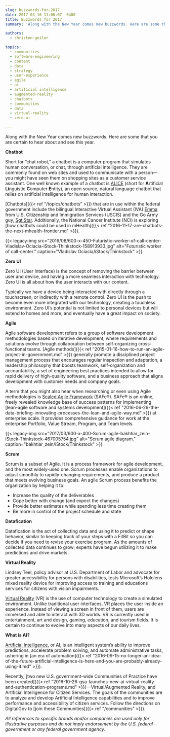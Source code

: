 ```yaml
---
slug: buzzwords-for-2017
date: 2017-03-16 11:00:07 -0400
title: Buzzwords for 2017
summary: 'Along with the New Year comes new buzzwords. Here are some that you are certain to hear about and see this year.'

authors:
  - christen-geiler

topics:
  - communities
  - software-engineering
  - content
  - data
  - strategy
  - user-experience
  - agile
  - ai
  - artificial intelligence
  - augmented-reality
  - chatbots
  - communities
  - data
  - virtual-reality
  - zero-ui

---
```


Along with the New Year comes new buzzwords. Here are some that you are certain to hear about and see this year.

**Chatbot**

Short for ”chat robot,” a chatbot is a computer program that simulates human conversation, or chat, through artificial intelligence. They are commonly found on web sites and used to communicate with a person—you might have seen them on shopping sites as a customer service assistant. One well known example of a chatbot is [ALICE](http://www.alicebot.org/) (short for **A**rtificial **Li**nguistic **C**omputer **E**ntity), an open source, natural language chatbot that relies on artificial intelligence for human interaction.

[Chatbots]({{< ref "/topics/chatbots" >}}) that are in use within the federal government include the bilingual Interactive Virtual Assistant (IVA) [Emma](https://www.uscis.gov/emma) from U.S. Citizenship and Immigration Services (USCIS) and the Go Army guy, [Sgt Star](http://www.goarmy.com/ask-sgt-star.html). Additionally, the National Cancer Institute (NCI) is exploring [how chatbots could be used in mHealth]({{< ref "2016-11-17-are-chatbots-the-next-mhealth-frontier.md" >}}).

{{< legacy-img src="2016/08/600-x-450-Futuristic-worker-of-call-center-Vladislav-Ociacia-iStock-Thinkstock-158913933.jpg" alt="Futuristic worker of call-center." caption="Vladislav Ociacia/iStock/Thinkstock" >}}

**Zero UI**

Zero UI (User Interface) is the concept of removing the barrier between user and device, and having a more seamless interaction with technology. Zero UI is all about how the user interacts with our content.

Typically we have a device being interacted with directly through a touchscreen, or indirectly with a remote control. Zero UI is the push to become even more integrated with our technology, creating a touchless environment. Zero UI’s potential is not limited to personal devices but will extend to homes and more, and eventually have a great impact on society.

**Agile**

Agile software development refers to a group of software development methodologies based on iterative development, where requirements and solutions evolve through collaboration between self-organizing cross-functional teams. [Agile methods]({{< ref "2015-01-16-how-to-run-an-agile-project-in-government.md" >}}) generally promote a disciplined project management process that encourages regular inspection and adaptation, a leadership philosophy that boosts teamwork, self-organization and accountability, a set of engineering best practices intended to allow for rapid delivery of high-quality software, and a business approach that aligns development with customer needs and company goals.

A term that you might also hear when researching or even using Agile methodologies is [Scaled Agile Framework](http://www.scaledagileframework.com/) (SAFe®).  SAFe® is an online, freely revealed knowledge base of success patterns for implementing [lean-agile software and systems development]({{< ref "2016-06-29-the-data-briefing-innovating-processes-the-lean-and-agile-way.md" >}}) at enterprise scale. It provides comprehensive guidance for work at the enterprise Portfolio, Value Stream, Program, and Team levels.

{{< legacy-img src="2017/03/600-x-400-Scrum-agile-bakhtiar_zein-iStock-Thinkstock-467005754.jpg" alt="Scrum agile diagram." caption="bakhtiar_zein/iStock/Thinkstock" >}}

**Scrum**

Scrum is a subset of Agile. It is a process framework for agile development, and the most widely-used one. Scrum processes enable organizations to adjust smoothly to rapidly-changing requirements, and produce a product that meets evolving business goals. An agile Scrum process benefits the organization by helping it to:

- Increase the quality of the deliverables
- Cope better with change (and expect the changes)
- Provide better estimates while spending less time creating them
- Be more in control of the project schedule and state

**Datafication**

Datafication is the act of collecting data and using it to predict or shape behavior, similar to keeping track of your steps with a FitBit so you can decide if you need to revise your exercise program. As the amounts of collected data continues to grow; experts have begun utilizing it to make predictions and drive markets.

**Virtual Reality**

Lindsey Teel, policy advisor at U.S. Department of Labor and advocate for greater accessibility for persons with disabilities, tests Microsoft&#8217;s Hololens mixed reality device for improving access to training and educations services for citizens with vision impairments.

[Virtual Reality](https://en.wikipedia.org/wiki/Virtual_reality) (VR) is the use of computer technology to create a simulated environment. Unlike traditional user interfaces, VR places the user inside an experience. Instead of viewing a screen in front of them, users are immersed and able to interact with 3D worlds. VR is currently used in entertainment, art and design, gaming, education, and tourism fields. It is certain to continue to evolve into many aspects of our daily lives.

**What is AI?**

[Artificial Intelligence](https://dupress.deloitte.com/dup-us-en/focus/cognitive-technologies/what-is-cognitive-technology.html), or AI, is an intelligent system’s ability to improve predictions, accelerate problem solving, and automate administrative tasks, ushering in [an era of automation]({{< ref "2016-09-15-no-longer-an-idea-of-the-future-artificial-intelligence-is-here-and-you-are-probably-already-using-it.md" >}}).

Recently, [two new U.S. government-wide Communities of Practice have been created]({{< ref "2016-10-26-gsa-launches-new-ai-virtual-reality-and-authentication-programs.md" >}})—Virtual/Augmented Reality, and Artificial Intelligence for Citizen Services. The goals of the communities are to analyze and develop Artificial Intelligence capabilities and to improve performance and accessibility of citizen services. Follow the directions on DigitalGov to [join these Communities]({{< ref "/communities" >}}).

_All references to specific brands and/or companies are used only for illustrative purposes and do not imply endorsement by the U.S. federal government or any federal government agency._
